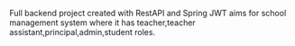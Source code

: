Full backend project created with RestAPI and Spring JWT aims for school management system where it has teacher,teacher assistant,principal,admin,student roles.
